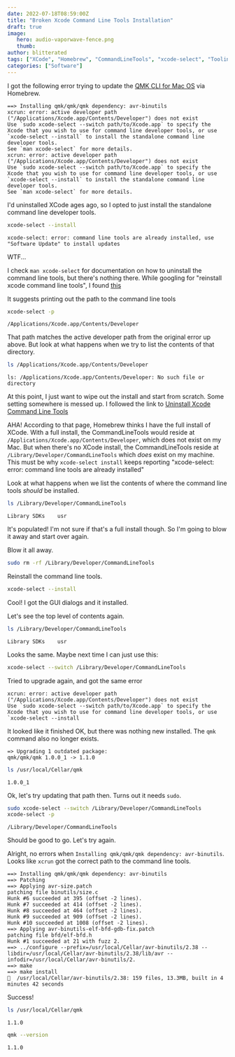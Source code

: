 ```yaml
---
date: 2022-07-18T08:59:00Z
title: "Broken Xcode Command Line Tools Installation"
draft: true
image:
   hero: audio-vaporwave-fence.png
   thumb:
author: blitterated
tags: ["XCode", "Homebrew", "CommandLineTools", "xcode-select", "Tooling"]
categories: ["Software"]
---
```

I got the following error trying to update the [QMK CLI for Mac OS](https://github.com/qmk/qmk_cli#macos) via Homebrew.

```text
==> Installing qmk/qmk/qmk dependency: avr-binutils
xcrun: error: active developer path ("/Applications/Xcode.app/Contents/Developer") does not exist
Use `sudo xcode-select --switch path/to/Xcode.app` to specify the Xcode that you wish to use for command line developer tools, or use `xcode-select --install` to install the standalone command line developer tools.
See `man xcode-select` for more details.
xcrun: error: active developer path ("/Applications/Xcode.app/Contents/Developer") does not exist
Use `sudo xcode-select --switch path/to/Xcode.app` to specify the Xcode that you wish to use for command line developer tools, or use `xcode-select --install` to install the standalone command line developer tools.
See `man xcode-select` for more details.
```

I'd uninstalled XCode ages ago, so I opted to just install the standalone command line developer tools.

```sh
xcode-select --install
```

```text
xcode-select: error: command line tools are already installed, use "Software Update" to install updates
```

WTF...

I check `man xcode-select` for documentation on how to uninstall the command line tools, but there's nothing there. While googling for "reinstall xcode command line tools", I found [this](https://mac.install.guide/commandlinetools/7.html)

It suggests printing out the path to the command line tools

```sh
xcode-select -p
```

```text
/Applications/Xcode.app/Contents/Developer
```

That path matches the active developer path from the original error up above. But look at what happens when we try to list the contents of that directory.

```sh
ls /Applications/Xcode.app/Contents/Developer
```

```text
ls: /Applications/Xcode.app/Contents/Developer: No such file or directory
```

At this point, I just want to wipe out the install and start from scratch. Some setting somewhere is messed up. I followed the link to [Uninstall Xcode Command Line Tools](https://mac.install.guide/commandlinetools/6.html)

AHA! According to that page, Homebrew thinks I have the full install of XCode. With a full install, the CommandLineTools would reside at `/Applications/Xcode.app/Contents/Developer`, which does not exist on my Mac. But when there's no XCode install, the CommandLineTools reside at `/Library/Developer/CommandLineTools` which _does_ exist on my machine. This must be why `xcode-select install` keeps reporting "xcode-select: error: command line tools are already installed"

Look at what happens when we list the contents of where the command line tools _should_ be installed.

```sh
ls /Library/Developer/CommandLineTools
```

```text
Library SDKs    usr
```

It's populated! I'm not sure if that's a full install though. So I'm going to blow it away and start over again.

Blow it all away.

```sh
sudo rm -rf /Library/Developer/CommandLineTools
```

Reinstall the command line tools.

```sh
xcode-select --install
```

Cool! I got the GUI dialogs and it installed. 

Let's see the top level of contents again.

```sh
ls /Library/Developer/CommandLineTools
```

```text
Library SDKs    usr
```

Looks the same. Maybe next time I can just use this:

```sh
xcode-select --switch /Library/Developer/CommandLineTools
```

Tried to upgrade again, and got the same error

```text
xcrun: error: active developer path ("/Applications/Xcode.app/Contents/Developer") does not exist
Use `sudo xcode-select --switch path/to/Xcode.app` to specify the Xcode that you wish to use for command line developer tools, or use `xcode-select --install
```

It looked like it finished OK, but there was nothing new installed. The `qmk` command also no longer exists.

```text
=> Upgrading 1 outdated package:
qmk/qmk/qmk 1.0.0_1 -> 1.1.0
```

```sh
ls /usr/local/Cellar/qmk
```

```text
1.0.0_1
```

Ok, let's try updating that path then. Turns out it needs `sudo`.

```sh
sudo xcode-select --switch /Library/Developer/CommandLineTools
xcode-select -p
```

```text
/Library/Developer/CommandLineTools
```

Should be good to go. Let's try again.

Alright, no errors when `Installing qmk/qmk/qmk dependency: avr-binutils`. Looks like `xcrun` got the correct path to the command line tools.

```text
==> Installing qmk/qmk/qmk dependency: avr-binutils
==> Patching
==> Applying avr-size.patch
patching file binutils/size.c
Hunk #6 succeeded at 395 (offset -2 lines).
Hunk #7 succeeded at 414 (offset -2 lines).
Hunk #8 succeeded at 464 (offset -2 lines).
Hunk #9 succeeded at 909 (offset -2 lines).
Hunk #10 succeeded at 1008 (offset -2 lines).
==> Applying avr-binutils-elf-bfd-gdb-fix.patch
patching file bfd/elf-bfd.h
Hunk #1 succeeded at 21 with fuzz 2.
==> ../configure --prefix=/usr/local/Cellar/avr-binutils/2.38 --libdir=/usr/local/Cellar/avr-binutils/2.38/lib/avr --infodir=/usr/local/Cellar/avr-binutils/2.
==> make
==> make install
🍺  /usr/local/Cellar/avr-binutils/2.38: 159 files, 13.3MB, built in 4 minutes 42 seconds
```

Success!


```sh
ls /usr/local/Cellar/qmk
```

```text
1.1.0
```

```sh
qmk --version
```

```text
1.1.0
```







